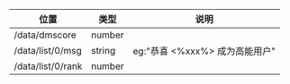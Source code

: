 | 位置                | 类型     | 说明                     |
|-------------------|--------|------------------------|
| /data/dmscore     | number |                        |
| /data/list/0/msg  | string | eg:"恭喜 <%xxx%> 成为高能用户" |
| /data/list/0/rank | number |                        |